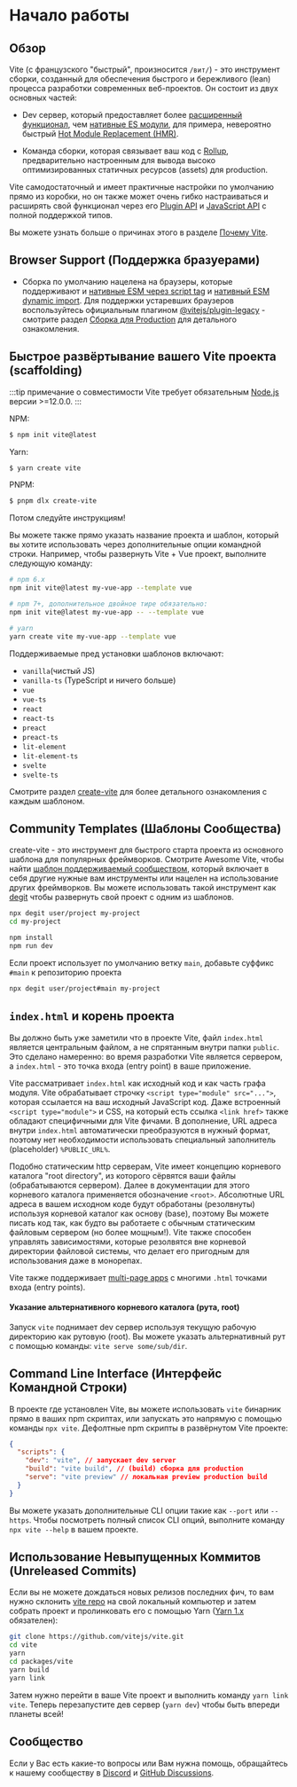 # Начало работы

## Обзор

Vite (с французского "быстрый", произносится `/вит/`) - это инструмент сборки, созданный для обеспечения быстрого и бережливого (lean) процесса разработки современных веб-проектов. Он состоит из двух основных частей:

- Dev сервер, который предоставляет более [расширенный функционал](./features), чем [нативные ES модули](https://developer.mozilla.org/en-US/docs/Web/JavaScript/Guide/Modules), для примера, невероятно быстрый [Hot Module Replacement (HMR)](./features#hot-module-replacement).

- Команда сборки, которая связывает ваш код с [Rollup](https://rollupjs.org), предварительно настроенным для вывода высоко оптимизированных статичных ресурсов (assets) для production.

Vite самодостаточный и имеет практичные настройки по умолчанию прямо из коробки, но он также может очень гибко настраиваться и расширять свой функционал через его [Plugin API](./api-plugin) и [JavaScript API](./api-javascript) с полной поддержкой типов.

Вы можете узнать больше о причинах этого в разделе [Почему Vite](./why).

## Browser Support (Поддержка бразуерами)

- Сборка по умолчанию нацелена на браузеры, которые поддерживают и [нативные ESM через script tag](https://caniuse.com/es6-module) и [нативный ESM dynamic import](https://caniuse.com/es6-module-dynamic-import). Для поддержки устаревших браузеров воспользуйтесь официальным плагином [@vitejs/plugin-legacy](https://github.com/vitejs/vite/tree/main/packages/plugin-legacy) - смотрите раздел [Сборка для Production](./build) для детального ознакомления.

## Быстрое развёртывание вашего Vite проекта (scaffolding)

:::tip примечание о совместимости
Vite требует обязательным [Node.js](https://nodejs.org/en/) версии >=12.0.0.
:::

NPM:

```bash
$ npm init vite@latest
```

Yarn:

```bash
$ yarn create vite
```

PNPM:

```bash
$ pnpm dlx create-vite
```

Потом следуйте инструкциям!

Вы можете также прямо указать название проекта и шаблон, который вы хотите использовать через дополнительные опции командной строки. Например, чтобы развернуть Vite + Vue проект, выполните следующую команду:

```bash
# npm 6.x
npm init vite@latest my-vue-app --template vue

# npm 7+, дополнительное двойное тире обязательно:
npm init vite@latest my-vue-app -- --template vue

# yarn
yarn create vite my-vue-app --template vue
```

Поддерживаемые пред установки шаблонов включают:

- `vanilla`(чистый JS)
- `vanilla-ts` (TypeScript и ничего больше)
- `vue`
- `vue-ts`
- `react`
- `react-ts`
- `preact`
- `preact-ts`
- `lit-element`
- `lit-element-ts`
- `svelte`
- `svelte-ts`

Смотрите раздел [create-vite](https://github.com/vitejs/vite/tree/main/packages/create-vite) для более детального ознакомления с каждым шаблоном.

## Community Templates (Шаблоны Сообщества)

create-vite - это инструмент для быстрого старта проекта из основного шаблона для популярных фреймворков. Смотрите Awesome Vite, чтобы найти [шаблон поддерживаемый сообществом](https://github.com/vitejs/awesome-vite#templates), который включает в себя другие нужные вам инструменты или нацелен на использование других фреймворков. Вы можете использовать такой инструмент как [degit](https://github.com/Rich-Harris/degit) чтобы развернуть свой проект с одним из шаблонов.

```bash
npx degit user/project my-project
cd my-project

npm install
npm run dev
```

Если проект использует по умолчанию ветку `main`, добавьте суффикс `#main` к репозиторию проекта

```bash
npx degit user/project#main my-project
```

## `index.html` и корень проекта

Вы должно быть уже заметили что в проекте Vite, файл `index.html` является центральным файлом, а не спрятанным внутри папки `public`. Это сделано намеренно: во время разработки Vite является сервером, а `index.html` - это точка входа (entry point) в ваше приложение.

Vite рассматривает `index.html` как исходный код и как часть графа модуля. Vite обрабатывает строчку `<script type="module" src="...">`, которая ссылается на ваш исходный JavaScript код. Даже встроенный `<script type="module">` и CSS, на который есть ссылка `<link href>` также обладают специфичными для Vite фичами. В дополнение, URL адреса внутри `index.html` автоматически преобразуются в нужный формат, поэтому нет необходимости использовать специальный заполнитель (placeholder) `%PUBLIC_URL%`.

Подобно статическим http серверам, Vite имеет концепцию корневого каталога "root directory", из которого сёрвятся ваши файлы (обрабатываются сервером). Далее в документации для этого корневого каталога применяется обозначение `<root>`. Абсолютные URL адреса в вашем исходном коде будут обработаны (резолвнуты) используя корневой каталог как основу (base), поэтому Вы можете писать код так, как будто вы работаете с обычным статическим файловым сервером (но более мощным!). Vite также способен управлять зависимостями, которые резолвятся вне корневой директории файловой системы, что делает его пригодным для использования даже в монорепах.

Vite также поддерживает [multi-page apps](./build#multi-page-app) с многими `.html` точками входа (entry points).

#### Указание альтернативного корневого каталога (рута, root)

Запуск `vite` поднимает dev сервер используя текущую рабочую директорию как рутовую (root). Вы можете указать альтернативный рут с помощью команды: `vite serve some/sub/dir`.

## Command Line Interface (Интерфейс Командной Строки)

В проекте где установлен Vite, вы можете использовать `vite` бинарник прямо в ваших npm скриптах, или запускать это напрямую с помощью команды `npx vite`. Дефолтные npm скрипты в развёрнутом Vite проекте:

```json
{
  "scripts": {
    "dev": "vite", // запускает dev server
    "build": "vite build", // (build) сборка для production
    "serve": "vite preview" // локальная preview production build
  }
}
```

Вы можете указать дополнительные CLI опции такие как `--port` или `--https`. Чтобы посмотреть полный список CLI опций, выполните команду `npx vite --help` в вашем проекте.

## Использование Невыпущенных Коммитов (Unreleased Commits)

Если вы не можете дождаться новых релизов последних фич, то вам нужно склонить [vite repo](https://github.com/vitejs/vite) на свой локальный компьютер и затем собрать проект и пролинковать его с помощью Yarn ([Yarn 1.x](https://classic.yarnpkg.com/lang/en/) обязателен):

```bash
git clone https://github.com/vitejs/vite.git
cd vite
yarn
cd packages/vite
yarn build
yarn link
```

Затем нужно перейти в ваше Vite проект и выполнить команду `yarn link vite`. Теперь перезапустите дев сервер (`yarn dev`) чтобы быть впереди планеты всей!

## Сообщество

Если у Вас есть какие-то вопросы или Вам нужна помощь, обращайтесь к нашему сообществу в [Discord](https://discord.gg/4cmKdMfpU5) и [GitHub Discussions](https://github.com/vitejs/vite/discussions).
